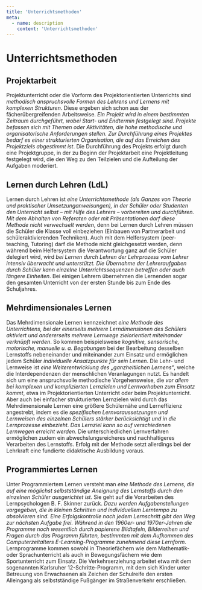 ```yaml
---
title: 'Unterrichtsmethoden'
meta:
  - name: description
    content: 'Unterrichtsmethoden'
---
```


# Unterrichtsmethoden

## Projektarbeit

Projektunterricht oder die Vorform des Projektorientierten Unterrichts sind *methodisch anspruchsvolle Formen des Lehrens und Lernens mit komplexen Strukturen*. Diese ergeben sich schon aus der fächerübergreifenden Arbeitsweise. *Ein Projekt wird in einem bestimmten Zeitraum durchgeführt, wobei Start- und Endtermin festgelegt sind. Projekte befassen sich mit Themen oder Aktivitäten, die hohe methodische und organisatorische Anforderungen stellen. Zur Durchführung eines Projektes bedarf es einer strukturierten Organisation, die auf das Erreichen des Projektziels abgestimmt ist*. Die Durchführung des Projekts erfolgt durch eine Projektgruppe, in der zu Beginn der Projektarbeit eine Projektleitung festgelegt wird, die den Weg zu den Teilzielen und die Aufteilung der Aufgaben moderiert.


## Lernen durch Lehren (LdL)

Lernen durch Lehren ist *eine Unterrichtsmethode (als Ganzes von Theorie und praktischer Umsetzunganweisungen), in der Schüler oder Studenten den Unterricht selbst – mit Hilfe des Lehrers – vorbereiten und durchführen. Mit dem Abhalten von Referaten oder mit Präsentationen darf diese Methode nicht verwechselt werden*, denn bei Lernen durch Lehren müssen die Schüler die Klasse voll einbeziehen (Einbauen von Partnerarbeit und schüleraktivierenden Techniken). Auch mit dem Helfersystem (peer-teaching, Tutoring) darf die Methode nicht gleichgesetzt werden, denn während beim Helfersystem die Verantwortung ganz auf die Schüler delegiert wird, wird *bei Lernen durch Lehren der Lehrprozess vom Lehrer intensiv überwacht und unterstützt. Die Übernahme der Lehreraufgaben durch Schüler kann einzelne Unterrichtssequenzen betreffen oder auch längere Einheiten*. Bei einigen Lehrern übernehmen die Lernenden sogar den gesamten Unterricht von der ersten Stunde bis zum Ende des Schuljahres.

## Mehrdimensionales Lernen

Das Mehrdimensionale Lernen kennzeichnet *eine Methode des Unterrichtens, bei der einerseits mehrere Lerndimensionen des Schülers aktiviert und andererseits mehrere Lernwege zielorientiert miteinander verknüpft werden*. So kommen beispielsweise *kognitive, sensorische, motorische, manuelle u. a. Begabungen* bei der Bearbeitung desselben Lernstoffs nebeneinander und miteinander zum Einsatz und ermöglichen jedem Schüler *individuelle Ansatzpunkte für sein Lernen*. Die Lehr- und Lernweise ist *eine Weiterentwicklung des „ganzheitlichen Lernens“*, welche die Interdependenzen der menschlichen Veranlagungen nutzt. Es handelt sich um eine anspruchsvolle methodische Vorgehensweise, die *vor allem bei komplexen und komplizierten Lernzielen und Lernvorhaben zum Einsatz kommt*, etwa im Projektorientierten Unterricht oder beim Projektunterricht. Aber auch bei einfacher strukturierten Lernzielen wird durch das Mehrdimensionale Lernen eine größere Schülernähe und Lerneffizienz angestrebt, indem es die *spezifischen Lernvoraussetzungen und Lernweisen des einzelnen Schülers stärker berücksichtigt und in die Lernprozesse einbezieht. Das Lernziel kann so auf verschiedenen Lernwegen erreicht werden*. Die unterschiedlichen Lernverfahren ermöglichen zudem ein abwechslungsreicheres und nachhaltigeres Verarbeiten des Lernstoffs. Erfolg mit der Methode setzt allerdings bei der Lehrkraft eine fundierte didaktische Ausbildung voraus.

## Programmiertes Lernen

Unter Programmiertem Lernen versteht man *eine Methode des Lernens, die auf eine möglichst selbstständige Aneignung des Lernstoffs durch den einzelnen Schüler ausgerichtet ist*. Sie geht auf die Vorarbeiten des Lernpsychologen B. F. Skinner zurück. *Dazu werden Aufgabenstellungen vorgegeben, die in kleinen Schritten und individuellem Lerntempo zu absolvieren sind. Eine Erfolgskontrolle nach jedem Lernschritt gibt den Weg zur nächsten Aufgabe frei. Während in den 1960er- und 1970er-Jahren die Programme noch wesentlich durch papierene Bildtafeln, Bilderreihen und Fragen durch das Programm führten, bestimmten mit dem Aufkommen des Computerzeitalters E-Learning-Programme zunehmend diese Lernform*. Lernprogramme kommen sowohl in Theoriefächern wie dem Mathematik- oder Sprachunterricht als auch in Bewegungsfächern wie dem Sportunterricht zum Einsatz. Die Verkehrserziehung arbeitet etwa mit dem sogenannten Karlsruher 12-Schritte-Programm, mit dem sich Kinder unter Betreuung von Erwachsenen als Zeichen der Schulreife den ersten Alleingang als selbstständige Fußgänger im Straßenverkehr erschließen.
